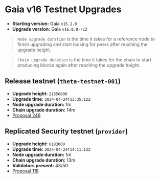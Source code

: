 # Gaia v16 Testnet Upgrades

* **Starting version:** Gaia `v15.2.0`
* **Upgrade version:** Gaia `v16.0.0-rc2`

> `Node upgrade duration` is the time it takes for a reference node to finish upgrading and start looking for peers after reaching the upgrade height.

> `Chain upgrade duration` is the time it takes for the chain to start producing blocks again after reaching the upgrade height.


## Release testnet (`theta-testnet-001`)

* **Upgrade height:** `21356800`
* **Upgrade time:** `2024-04-24T13:35:12Z`
* **Node upgrade duration:** 1m
* **Chain upgrade duration:** 14m
* [Proposal 246](https://explorer.polypore.xyz/theta-testnet-001/gov/246)

## Replicated Security testnet (`provider`)

* **Upgrade height:** `6183000`
* **Upgrade time:** `2024-04-24T14:11:13Z`
* **Node upgrade duration:** 1m
* **Chain upgrade duration:** 13m
* **Validators present:** 43/50
* [Proposal 118](https://explorer.polypore.xyz/provider/gov/118)
